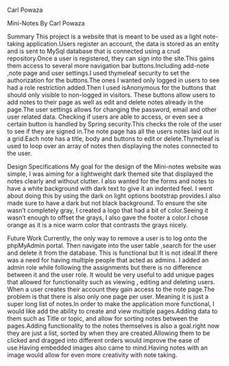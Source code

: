 Carl Powaza



Mini-Notes
By Carl Powaza



Summary
This project is a website that is meant to be used as a light note-taking application.Users register an account,
the data is stored as an entity and is sent to MySql database that is connected using a crud repository.Once a user is registered, 
they can sign into the site.This gains them access to several more navigation bar buttons.Including add-note ,note page and user 
settings.I used thymeleaf security to set the authorization for the buttons.The ones I wanted only logged in users to see had a 
role restriction added.Then I used isAnonymous for the buttons that should only visible to non-logged in visitors. These buttons 
allow users to add notes to their page as well as edit and delete notes already in the page.The user settings allows for changing 
the password, email and other user related data.
Checking if users are able to access, or even see a certain button is handled by Spring security.This checks the role of the user
to see if they are signed in.The note page has all the users notes laid out in a grid.Each note has a title, body and buttons 
to edit or delete.Thymeleaf is used to loop over an array of notes then displaying the notes connected to the user.

Design Specifications
My goal for the design of the Mini-notes website was simple,
I was aiming for a lightweight dark themed site that displayed the notes clearly and without clutter.
I also wanted for the forms and notes to have a white background with dark text to give it an indented feel.
I went about doing this by using the dark on light options bootstrap provides.I also made sure to have a dark but not
black background. To ensure the site wasn’t completely gray, I created a logo that had a bit of color.Seeing it wasn’t 
enough to offset the grays, I also gave the footer a color.I chose orange as it is a nice warm color that contrasts the grays nicely.

Future Work
Currently, the only way to remove a user is to log onto the phpMyAdmin portal.
Then navigate into the user table ,search for the user and delete it from the database.
This is functional but It is not ideal.If there was a need for having multiple people that acted as admins.
I added an admin role while following the assignments but there is no difference between it and the user role. 
It would be very useful to add unique pages that allowed for functionality such as viewing , editing and deleting users.
When a user creates their account they gain access to the note page.The problem is that there is also only one page per user.
Meaning it is just a super long list of notes.In order to make the application more functional,
I would like add the ability to create and view multiple pages.Adding data to them such as Title or topic,
and allow for sorting notes between the pages.Adding functionality to the notes themselves is also a goal.right 
now they are just a list, sorted by when they are created.Allowing them to be clicked and dragged into different
orders would improve the ease of use.Having embedded images also came to mind.Having notes with an image would allow 
for even more creativity with note taking.

